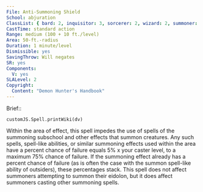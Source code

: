 ```yaml
---
File: Anti-Summoning Shield
School: abjuration
ClassList: { bard: 2, inquisitor: 3, sorcerer: 2, wizard: 2, summoner: 2, unchained summoner: 2 }
CastTime: standard action
Range: medium (100 + 10 ft./level)
Area: 50-ft.-radius
Duration: 1 minute/level
Dismissible: yes
SavingThrow: Will negates
SR: yes
Components:
  V: yes
SLALevel: 2
Copyright:
  Content: "Demon Hunter's Handbook"
---
```

Brief:: 

```dataviewjs
customJS.Spell.printWiki(dv)
```

Within the area of effect, this spell impedes the use of spells of the summoning subschool and other effects that summon creatures. Any such spells, spell-like abilities, or similar summoning effects used within the area have a percent chance of failure equals 5% x your caster level, to a maximum 75% chance of failure. If the summoning effect already has a percent chance of failure (as is often the case with the summon spell-like ability of outsiders), these percentages stack. This spell does not affect summoners attempting to summon their eidolon, but it does affect summoners casting other summoning spells.
